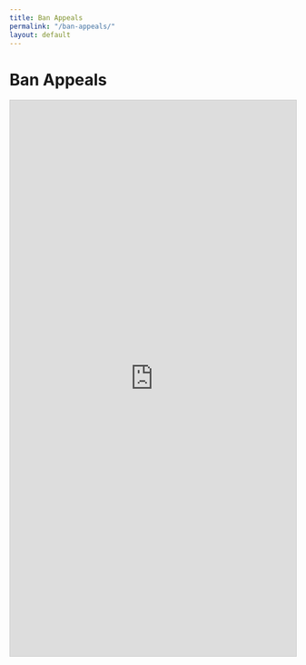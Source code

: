 ```yaml
---
title: Ban Appeals
permalink: "/ban-appeals/"
layout: default
---
```


# Ban Appeals

<div class="holds-the-iframe"><script src="https://static.airtable.com/js/embed/embed_snippet_v1.js"></script><iframe class="airtable-embed airtable-dynamic-height" src="https://airtable.com/embed/shrf0qD6AM7wnPXq8?backgroundColor=purple" frameborder="0" onmousewheel="" width="100%" height="979" style="background: transparent; border: 1px solid #ccc;"></iframe></div>